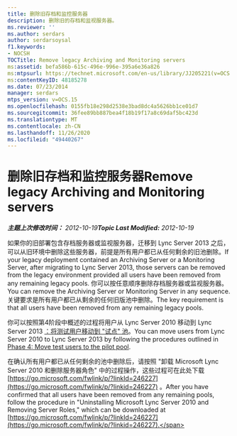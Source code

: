 ```yaml
---
title: 删除旧存档和监控服务器
description: 删除旧的存档和监视服务器。
ms.reviewer: ''
ms.author: serdars
author: serdarsoysal
f1.keywords:
- NOCSH
TOCTitle: Remove legacy Archiving and Monitoring servers
ms:assetid: befa586b-615c-496e-996e-395a6e36a826
ms:mtpsurl: https://technet.microsoft.com/en-us/library/JJ205221(v=OCS.15)
ms:contentKeyID: 48185278
ms.date: 07/23/2014
manager: serdars
mtps_version: v=OCS.15
ms.openlocfilehash: 0155fb18e298d2538e3bad8dc4a5626bb1ce01d7
ms.sourcegitcommit: 36fee89bb887bea4f18b19f17a8c69daf5bc423d
ms.translationtype: MT
ms.contentlocale: zh-CN
ms.lasthandoff: 11/26/2020
ms.locfileid: "49440267"
---
```

# <a name="remove-legacy-archiving-and-monitoring-servers"></a><span data-ttu-id="2da5e-103">删除旧存档和监控服务器</span><span class="sxs-lookup"><span data-stu-id="2da5e-103">Remove legacy Archiving and Monitoring servers</span></span>

<div data-xmlns="http://www.w3.org/1999/xhtml">

<div class="topic" data-xmlns="http://www.w3.org/1999/xhtml" data-msxsl="urn:schemas-microsoft-com:xslt" data-cs="https://msdn.microsoft.com/">

<div data-asp="https://msdn2.microsoft.com/asp">



</div>

<div id="mainSection">

<div id="mainBody"><span data-ttu-id="2da5e-104">

<span> </span></span><span class="sxs-lookup"><span data-stu-id="2da5e-104">

<span> </span></span></span>

<span data-ttu-id="2da5e-105">_**主题上次修改时间：** 2012-10-19_</span><span class="sxs-lookup"><span data-stu-id="2da5e-105">_**Topic Last Modified:** 2012-10-19_</span></span>

<span data-ttu-id="2da5e-106">如果你的旧部署包含存档服务器或监视服务器，迁移到 Lync Server 2013 之后，可以从旧环境中删除这些服务器，前提是所有用户都已从任何剩余的旧池删除。</span><span class="sxs-lookup"><span data-stu-id="2da5e-106">If your legacy deployment contained an Archiving Server or a Monitoring Server, after migrating to Lync Server 2013, those servers can be removed from the legacy environment provided all users have been removed from any remaining legacy pools.</span></span> <span data-ttu-id="2da5e-107">你可以按任意顺序删除存档服务器或监视服务器。</span><span class="sxs-lookup"><span data-stu-id="2da5e-107">You can remove the Archiving Server or Monitoring Server in any sequence.</span></span> <span data-ttu-id="2da5e-108">关键要求是所有用户都已从剩余的任何旧版池中删除。</span><span class="sxs-lookup"><span data-stu-id="2da5e-108">The key requirement is that all users have been removed from any remaining legacy pools.</span></span>

<span data-ttu-id="2da5e-109">你可以按照第4阶段中概述的过程将用户从 Lync Server 2010 移动到 Lync Server 2013 [：将测试用户移动到 "试点" 池](phase-4-move-test-users-to-the-pilot-pool.md)。</span><span class="sxs-lookup"><span data-stu-id="2da5e-109">You can move users from Lync Server 2010 to Lync Server 2013 by following the procedures outlined in [Phase 4: Move test users to the pilot pool](phase-4-move-test-users-to-the-pilot-pool.md).</span></span>

<span data-ttu-id="2da5e-110">在确认所有用户都已从任何剩余的池中删除后，请按照 "卸载 Microsoft Lync Server 2010 和删除服务器角色" 中的过程操作，这些过程可在此处下载 [https://go.microsoft.com/fwlink/p/?linkId=246227](https://go.microsoft.com/fwlink/p/?linkid=246227) 。</span><span class="sxs-lookup"><span data-stu-id="2da5e-110">After you have confirmed that all users have been removed from any remaining pools, follow the procedure in "Uninstalling Microsoft Lync Server 2010 and Removing Server Roles," which can be downloaded at [https://go.microsoft.com/fwlink/p/?linkId=246227](https://go.microsoft.com/fwlink/p/?linkid=246227).</span></span>

<span data-ttu-id="2da5e-111"></div>

<span> </span>

</div>

</div>

</span><span class="sxs-lookup"><span data-stu-id="2da5e-111"></div>

<span> </span>

</div>

</div>

</span></span></div>

